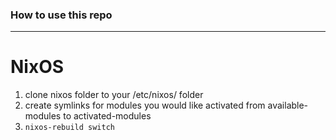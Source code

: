 ### How to use this repo
---

# NixOS
1. clone nixos folder to your /etc/nixos/ folder
2. create symlinks for modules you would like activated from available-modules to activated-modules
3. `nixos-rebuild switch`
